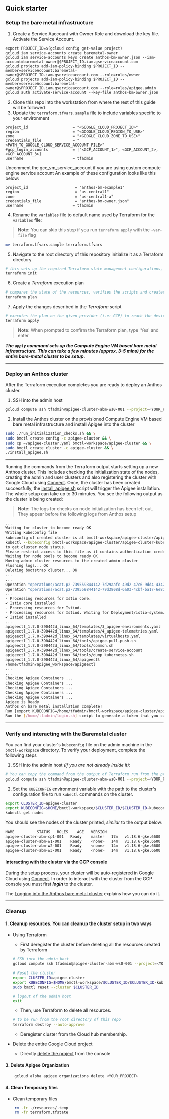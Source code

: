 ## Quick starter

### Setup the bare metal infrastructure


1. Create a Service Aaccount with Owner Role and download the key file. Activate the Service Account.
```
export PROJECT_ID=$(gcloud config get-value project)
gcloud iam service-accounts create baremetal-owner
gcloud iam service-accounts keys create anthos-bm-owner.json --iam-account=baremetal-owner@$PROJECT_ID.iam.gserviceaccount.com
gcloud projects add-iam-policy-binding $PROJECT_ID --member=serviceAccount:baremetal-owner@$PROJECT_ID.iam.gserviceaccount.com --role=roles/owner
gcloud projects add-iam-policy-binding $PROJECT_ID --member=serviceAccount:baremetal-owner@$PROJECT_ID.iam.gserviceaccount.com --role=roles/apigee.admin
gcloud auth activate-service-account --key-file anthos-bm-owner.json
```

2. Clone this repo into the workstation from where the rest of this guide will be followed
3. Update the `terraform.tfvars.sample` file to include variables specific to your environment
```
project_id                    = "<GOOGLE_CLOUD_PROJECT_ID>"
region                        = "<GOOGLE_CLOUD_REGION_TO_USE>"
zone                          = "<GOOGLE_CLOUD_ZONE_TO_USE>"
credentials_file              = "<PATH_TO_GOOGLE_CLOUD_SERVICE_ACCOUNT_FILE>"
#gcp_login_accounts           = ["<GCP_ACCOUNT_1>", <GCP_ACCOUNT_2>, <GCP_ACCOUNT_3>]
username                      = tfadmin
```
Uncomment the gce_vm_service_account if you are using custom compute engine service account
An example of these configuration looks like this below:

```
project_id                     = "anthos-bm-example1"
region                         = "us-central1"
zone                           = "us-central1-a"
credentials_file               = "anthos-bm-owner.json"
username                      = tfadmin
```

4. Rename the `variables` file to default name used by Terraform for the `variables` file:
> **Note:** You can skip this step if you run `terraform apply` with the `-var-file` flag
```sh
mv terraform.tfvars.sample terraform.tfvars
```

5. Navigate to the root directory of this repository initialize it as a Terraform directory
```sh
# this sets up the required Terraform state management configurations, similar to 'git init'
terraform init
```

6. Create a _Terraform_ execution plan
```sh
# compares the state of the resources, verifies the scripts and creates an execution plan
terraform plan
```

7. Apply the changes described in the _Terraform_ script
```sh
# executes the plan on the given provider (i.e: GCP) to reach the desired state of resources
terraform apply
```
> **Note:** When prompted to confirm the Terraform plan, type 'Yes' and enter

***The `apply` command sets up the Compute Engine VM based bare metal infrastructure. This can take a few minutes (approx. 3-5 mins) for the entire bare-metal cluster to be setup.***

---
### Deploy an Anthos cluster

After the Terraform execution completes you are ready to deploy an Anthos cluster.

1. SSH into the admin host
```sh
gcloud compute ssh tfadmin@apigee-cluster-abm-ws0-001 --project=<YOUR_PROJECT> --zone=<YOUR_ZONE>
```

2. Install the Anthos cluster on the provisioned Compute Engine VM based bare metal infrastructure and install Apigee into the cluster
```sh
sudo ./run_initialization_checks.sh && \
sudo bmctl create config -c apigee-cluster && \
sudo cp ~/apigee-cluster.yaml bmctl-workspace/apigee-cluster && \
sudo bmctl create cluster -c apigee-cluster && \
./install_apigee.sh
```
---

Running the commands from the Terraform output starts setting up a new Anthos cluster. This includes checking the initialization state of the nodes, creating the admin and user clusters and also registering the cluster with Google Cloud using [Connect](https://cloud.google.com/anthos/multicluster-management/connect/overview). Once, the cluster has been created successfully, the [install_apigee.sh](../resources/install_apigee.sh) script will trigger the Apigee installation. The whole setup can take up to 30 minutes. You see the following output as the cluster is being created:

> **Note:** The logs for checks on node initialization has been left out. They appear before the following logs from Anthos setup

```sh
...
Waiting for cluster to become ready OK
Writing kubeconfig file
kubeconfig of created cluster is at bmctl-workspace/apigee-cluster/apigee-cluster-kubeconfig, please run
kubectl --kubeconfig bmctl-workspace/apigee-cluster/apigee-cluster-kubeconfig get nodes
to get cluster node status.
Please restrict access to this file as it contains authentication credentials of your cluster.
Waiting for node pools to become ready OK
Moving admin cluster resources to the created admin cluster
Flushing logs... OK
Deleting bootstrap cluster... OK
...
...
Operation "operations/acat.p2-739559844142-7d29aafc-49d2-47c6-9dd4-4342352c04bd" finished successfully.
Operation "operations/acat.p2-739559844142-79d3808d-6a03-4cbf-ba17-6e8208ecd321" finished successfully.
...
- Processing resources for Istio core.
✔ Istio core installed
- Processing resources for Istiod.
- Processing resources for Istiod. Waiting for Deployment/istio-system/istiod-asm-1106-2
✔ Istiod installed
...
apigeectl_1.7.0-390442d_linux_64/templates/3_apigee-environments.yaml
apigeectl_1.7.0-390442d_linux_64/templates/4_apigee-telemetries.yaml
apigeectl_1.7.0-390442d_linux_64/templates/virtualhosts.yaml
apigeectl_1.7.0-390442d_linux_64/tools/apigee-pull-push.sh
apigeectl_1.7.0-390442d_linux_64/tools/common.sh
apigeectl_1.7.0-390442d_linux_64/tools/create-service-account
apigeectl_1.7.0-390442d_linux_64/tools/dump_kubernetes.sh
apigeectl_1.7.0-390442d_linux_64/apigeectl
/home/tfadmin/apigee_workspace/apigeectl
...
...
Checking Apigee Containers ...
Checking Apigee Containers ...
Checking Apigee Containers ...
Checking Apigee Containers ...
Checking Apigee Containers ...
Apigee is Ready
Anthos on bare metal installation complete!
Run [export KUBECONFIG=/home/tfadmin/bmctl-workspace/apigee-cluster/apigee-cluster-kubeconfig] to set the kubeconfig
Run the [/home/tfadmin/login.sh] script to generate a token that you can use to login to the cluster from the Google Cloud Console
```

---
### Verify and interacting with the Baremetal cluster

You can find your cluster's `kubeconfig` file on the admin machine in the `bmctl-workspace` directory. To verify your deployment, complete the following steps

1. SSH into the admin host _(if you are not already inside it)_:
```sh
# You can copy the command from the output of Terraform run from the previous step
gcloud compute ssh tfadmin@apigee-cluster-abm-ws0-001 --project=<YOUR_PROJECT> --zone=<YOUR_ZONE>
```

2. Set the `KUBECONFIG` environment variable with the path to the cluster's configuration file to run `kubectl` commands on the cluster.
```sh
export CLUSTER_ID=apigee-cluster
export KUBECONFIG=$HOME/bmctl-workspace/$CLUSTER_ID/$CLUSTER_ID-kubeconfig
kubectl get nodes
```

You should see the nodes of the cluster printed, _similar_ to the output below:
```sh
NAME          STATUS   ROLES    AGE   VERSION
apigee-cluster-abm-cp1-001   Ready    master   17m   v1.18.6-gke.6600
apigee-cluster-abm-w1-001    Ready    <none>   14m   v1.18.6-gke.6600
apigee-cluster-abm-w2-001    Ready    <none>   14m   v1.18.6-gke.6600
apigee-cluster-abm-w3-001    Ready    <none>   14m   v1.18.6-gke.6600
```


#### Interacting with the cluster via the GCP console

During the setup process, your cluster will be auto-registered in Google Cloud using [Connect](https://cloud.google.com/anthos/multicluster-management/connect/overview). In order to interact with the cluster from the GCP console you must first ***login*** to the cluster.

The [Logging into the Anthos bare metal cluster](login.md) explains how you can do it.

---


### Cleanup

#### 1. Cleanup resources. You can cleanup the cluster setup in two ways

- Using Terraform
  - First deregister the cluster before deleting all the resources created by Terraform
  ```sh
  # SSH into the admin host
  gcloud compute ssh tfadmin@apigee-cluster-abm-ws0-001 --project=<YOUR_PROJECT> --zone=<YOUR_ZONE>

  # Reset the cluster
  export CLUSTER_ID=apigee-cluster
  export KUBECONFIG=$HOME/bmctl-workspace/$CLUSTER_ID/$CLUSTER_ID-kubeconfig
  sudo bmctl reset --cluster $CLUSTER_ID

  # logout of the admin host
  exit
  ```
  - Then, use Terraform to delete all resources.
  ```sh
  # to be run from the root directory of this repo
  terraform destroy --auto-approve
  ```
  - Deregister cluster from the Cloud hub membership.

- Delete the entire Google Cloud project
  - Directly [delete the project](https://console.cloud.google.com/cloud-resource-manager) from the console

#### 3. Delete Apigee Organization
 ```sh
     gcloud alpha apigee organizations delete <YOUR_PROJECT>
 ```

#### 4. Clean Temporary files
- Clean temporary files
```sh
    rm -fr ./resources/.temp
    rm -fr terraform.tfstate
```
